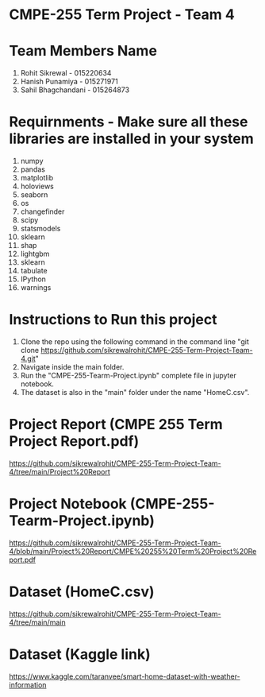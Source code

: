 # CMPE-255 Term Project - Team 4 

# Team Members Name
1) Rohit Sikrewal - 015220634
2) Hanish Punamiya - 015271971
3) Sahil Bhagchandani - 015264873

# Requirnments - Make sure all these libraries are installed in your system
1) numpy
2) pandas
3) matplotlib
4) holoviews
5) seaborn
6) os
7) changefinder
8) scipy
9) statsmodels
10) sklearn
11) shap
12) lightgbm
13) sklearn
14) tabulate
15) IPython
16) warnings

# Instructions to Run this project
1) Clone the repo using the following command in the command line "git clone https://github.com/sikrewalrohit/CMPE-255-Term-Project-Team-4.git"
2) Navigate inside the main folder.
3) Run the "CMPE-255-Tearm-Project.ipynb" complete file in jupyter notebook.
4) The dataset is also in the "main" folder under the name "HomeC.csv".

# Project Report (CMPE 255 Term Project Report.pdf)
https://github.com/sikrewalrohit/CMPE-255-Term-Project-Team-4/tree/main/Project%20Report

# Project Notebook (CMPE-255-Tearm-Project.ipynb)
https://github.com/sikrewalrohit/CMPE-255-Term-Project-Team-4/blob/main/Project%20Report/CMPE%20255%20Term%20Project%20Report.pdf

# Dataset (HomeC.csv)
https://github.com/sikrewalrohit/CMPE-255-Term-Project-Team-4/tree/main/main

# Dataset (Kaggle link)
https://www.kaggle.com/taranvee/smart-home-dataset-with-weather-information

